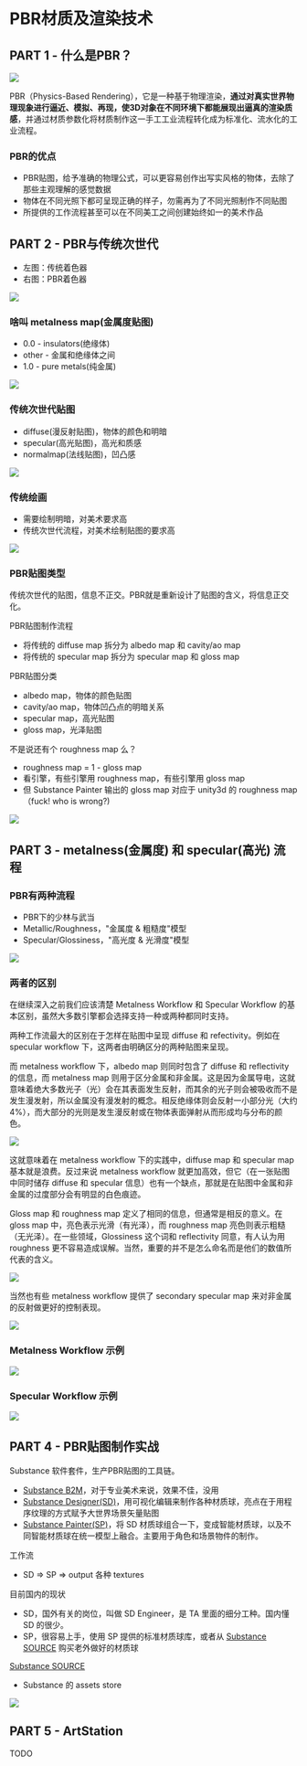 # PBR材质及渲染技术

## PART 1 - 什么是PBR？

![](images/2019_02_23_pbr_intro/what_is_pbr.png)

PBR（Physics-Based Rendering），它是一种基于物理渲染，**通过对真实世界物理现象进行逼近、模拟、再现，使3D对象在不同环境下都能展现出逼真的渲染质感**，并通过材质参数化将材质制作这一手工工业流程转化成为标准化、流水化的工业流程。 

### PBR的优点

 * PBR贴图，给予准确的物理公式，可以更容易创作出写实风格的物体，去除了那些主观理解的感觉数据
 * 物体在不同光照下都可呈现正确的样子，勿需再为了不同光照制作不同贴图
 * 所提供的工作流程甚至可以在不同美工之间创建始终如一的美术作品


## PART 2 - PBR与传统次世代

 * 左图：传统着色器
 * 右图：PBR着色器

![](images/2019_02_23_pbr_intro/old_vs_pbr.png)


### 啥叫 metalness map(金属度贴图)

 * 0.0 - insulators(绝缘体)
 * other - 金属和绝缘体之间
 * 1.0 - pure metals(纯金属)

![](images/2019_02_23_pbr_intro/create_metalness_map.png)


### 传统次世代贴图

 * diffuse(漫反射贴图)，物体的颜色和明暗
 * specular(高光贴图)，高光和质感
 * normalmap(法线贴图)，凹凸感

![](images/2019_02_23_pbr_intro/old_texture_types.png)


### 传统绘画

 * 需要绘制明暗，对美术要求高
 * 传统次世代流程，对美术绘制贴图的要求高

![](images/2019_02_23_pbr_intro/old_drawing.png)


### PBR贴图类型

传统次世代的贴图，信息不正交。PBR就是重新设计了贴图的含义，将信息正交化。

PBR贴图制作流程

 * 将传统的 diffuse map 拆分为 albedo map 和 cavity/ao map
 * 将传统的 specular map 拆分为 specular map 和 gloss map

PBR贴图分类

 * albedo map，物体的颜色贴图
 * cavity/ao map，物体凹凸点的明暗关系
 * specular map，高光贴图
 * gloss map，光泽贴图

不是说还有个 roughness map 么？

 * roughness map = 1 - gloss map
 * 看引擎，有些引擎用  roughness map，有些引擎用 gloss map
 * 但 Substance Painter 输出的 gloss map 对应于 unity3d 的 roughness map（fuck! who is wrong?)

![](images/2019_02_23_pbr_intro/pbr_texture_types.png)


## PART 3 - metalness(金属度) 和 specular(高光) 流程

### PBR有两种流程

 * PBR下的少林与武当
 * Metallic/Roughness，"金属度 & 粗糙度"模型
 * Specular/Glossiness，"高光度 & 光滑度"模型

![](images/2019_02_23_pbr_intro/pbr_two_pass_types.png)


### 两者的区别

在继续深入之前我们应该清楚 Metalness Workflow 和 Specular Workflow 的基本区别，虽然大多数引擎都会选择支持一种或两种都同时支持。

两种工作流最大的区别在于怎样在贴图中呈现 diffuse 和 refectivity。例如在 specular workflow 下，这两者由明确区分的两种贴图来呈现。

而 metalness workflow 下，albedo map 则同时包含了 diffuse 和 reflectivity 的信息，而 metalness map 则用于区分金属和非金属。这是因为金属导电，这就意味着绝大多数光子（光）会在其表面发生反射，而其余的光子则会被吸收而不是发生漫发射，所以金属没有漫发射的概念。相反绝缘体则会反射一小部分光（大约4%），而大部分的光则是发生漫反射或在物体表面弹射从而形成均与分布的颜色。

![](images/2019_02_23_pbr_intro/metalness_workflow.png)

这就意味着在 metalness workflow 下的实践中，diffuse map 和 specular map 基本就是浪费。反过来说 metalness workflow 就更加高效，但它（在一张贴图中同时储存 diffuse 和 specular 信息）也有一个缺点，那就是在贴图中金属和非金属的过度部分会有明显的白色痕迹。

Gloss map 和 roughness map 定义了相同的信息，但通常是相反的意义。在 gloss map 中，亮色表示光滑（有光泽），而 roughness map 亮色则表示粗糙（无光泽）。在一些领域，Glossiness 这个词和 reflectivity 同意，有人认为用 roughness 更不容易造成误解。当然，重要的并不是怎么命名而是他们的数值所代表的含义。

![](images/2019_02_23_pbr_intro/specular_vs_metalness_workflow.png)

当然也有些 metalness workflow 提供了 secondary specular map 来对非金属的反射做更好的控制表现。

![](images/2019_02_23_pbr_intro/specular_vs_metalness_workflow2.png)


### Metalness Workflow 示例

![](images/2019_02_23_pbr_intro/metalness_example.png)


### Specular Workflow 示例

![](images/2019_02_23_pbr_intro/specular_example.png)


## PART 4 - PBR贴图制作实战

Substance 软件套件，生产PBR贴图的工具链。

 * [Substance B2M][3]，对于专业美术来说，效果不佳，没用
 * [Substance Designer(SD)][1]，用可视化编辑来制作各种材质球，亮点在于用程序纹理的方式赋予大世界场景矢量贴图
 * [Substance Painter(SP)][2]，将 SD 材质球组合一下，变成智能材质球，以及不同智能材质球在统一模型上融合。主要用于角色和场景物件的制作。

工作流

 * SD => SP => output 各种 textures

目前国内的现状

 * SD，国外有关的岗位，叫做 SD Engineer，是 TA 里面的细分工种。国内懂 SD 的很少。
 * SP，很容易上手，使用 SP 提供的标准材质球库，或者从 [Substance SOURCE][4] 购买老外做好的材质球

[Substance SOURCE][4]

 * Substance 的 assets store

![](images/2019_02_23_pbr_intro/substance_source.png)


## PART 5 - ArtStation

TODO


[1]:https://www.allegorithmic.com/products/substance-designer
[2]:https://www.allegorithmic.com/products/substance-painter
[3]:https://www.allegorithmic.com/products/bitmap2material
[4]:https://www.artstation.com/
[5]:https://source.allegorithmic.com/assets
